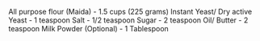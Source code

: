 All purpose flour (Maida) - 1.5 cups (225 grams)
Instant Yeast/ Dry active Yeast - 1 teaspoon
Salt - 1/2 teaspoon
Sugar - 2 teaspoon
Oil/ Butter - 2 teaspoon
Milk Powder (Optional) - 1 Tablespoon
